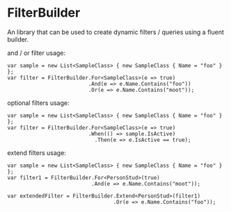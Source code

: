 # FilterBuilder
An library that can be used to create dynamic filters / queries using a fluent builder. 

and / or filter usage:

    var sample = new List<SampleClass> { new SampleClass { Name = "foo" } };
    var filter = FilterBuilder.For<SampleClass>(e => true)
                              .And(e => e.Name.Contains("foo"))
                              .Or(e => e.Name.Contains("moot"));

optional filters usage:

    var sample = new List<SampleClass> { new SampleClass { Name = "foo" } };
    var filter = FilterBuilder.For<SampleClass>(e => true)
                              .When(() => sample.IsActive)
                                .Then(e => e.IsActive == true);
              


extend filters usage:

    var sample = new List<SampleClass> { new SampleClass { Name = "foo" } };
    var filter1 = FilterBuilder.For<PersonStud>(true)
                               .And(e => e.Name.Contains("moot"));
 
    var extendedFilter = FilterBuilder.Extend<PersonStud>(filter1)
                                      .Or(e => e.Name.Contains("foo"));
                                    

                              
              
